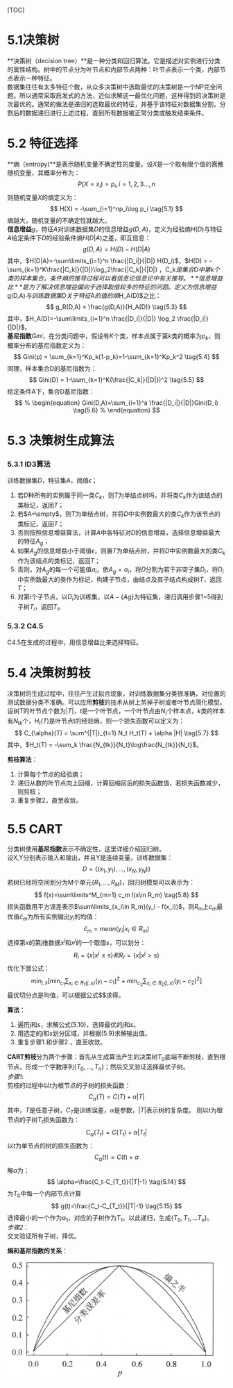 [TOC]
# 5.1决策树
**决策树（decision tree）**是一种分类和回归算法。它是描述对实例进行分类的属性结构。树中的节点分为叶节点和内部节点两种：叶节点表示一个类，内部节点表示一种特征。  
数据集往往有太多特征个数，从众多决策树中选取最优的决策树是一个NP完全问题。所以通常采取启发式的方法，近似求解这一最优化问题，这样得到的决策树是次最优的。通常的做法是递归的选取最优的特征，并基于该特征对数据集分割，分割后的数据递归进行上述过程，直到所有数据被正常分类或触发结束条件。

# 5.2 特征选择
**熵（entropy)**是表示随机变量不确定性的度量。设$X$是一个取有限个值的离散随机变量，其概率分布为：
$$
P(X=x_i) = p_i, i =1,2,3...,n
$$
则随机变量$X$的熵定义为：
$$
H(X) = -\sum_{i=1}^np_i\log p_i \tag{5.1}
$$
熵越大，随机变量的不确定性就越大。  
**信息增益**$g$，特征$A$对训练数据集$D$的信息增益$g(D,A)$，定义为经验熵$H(D)$与特征$A$给定条件下$D$的经验条件熵$H(D|A)$之差，即互信息：
$$
g(D,A)=H(D) - H(D|A)
\tag{5.2}
$$
其中，$H(D|A)=-\sum\limits_{i=1}^n \frac{|D_i|}{|D|} H(D_i)$，$H(D) = -\sum_{k=1}^K\frac{|C_k|}{|D|}\log_2\frac{|C_k|}{|D|} $，$C_k$是集合$D$中第$k$个类的样本集合，条件熵的推导过程可以看信息论信息论中有关推导。  
**信息增益比**是为了解决信息增益偏向于选择取值较多的特征的问题。定义为信息增益$g(D,A)$与训练数据集$D$关于特征$A$的值的熵$H_A(D)$之比：
$$
g_R(D,A) = \frac{g(D,A)}{H_A(D)} \tag{5.3}
$$
其中，$H_A(D)=-\sum\limits_{i=1}^n \frac{|D_i|}{|D|} \log_2 \frac{|D_i|}{|D|}$。  
**基尼指数**$Gini$，在分类问题中，假设有$K$个类，样本点属于第$k$类的概率为$p_k$，则概率分布的基尼指数定义为：
$$
Gini(p) = \sum_{k=1}^Kp_k(1-p_k)=1-\sum_{k=1}^Kp_k^2 \tag{5.4}
$$
同理，样本集合D的基尼指数为：
$$
Gini(D) = 1-\sum_{k=1}^K(\frac{|C_k|}{|D|})^2 \tag{5.5}
$$
给定条件A下，集合D基尼指数：
$$
% \begin{equation}
Gini(D,A)=\sum_{i=1}^a \frac{|D_i|}{|D|}Gini(D_i) \tag{5.6}
% \end{equation}
$$

# 5.3 决策树生成算法
### 5.3.1 ID3算法
训练数据集$D$，特征集$A$，阈值$\epsilon$；  
1. 若$D$种所有的实例属于同一类$C_k$，则$T$为单结点树吗，并将类$C_k$作为该结点的类标记，返回$T$；
2. 若$A=\empty$，则$T$为单结点树，并将$D$中实例数最大的类$C_k$作为该节点的类标记，返回$T$；
3. 否则按照信息增益算法，计算$A$中各特征对$D$的信息增益，选择信息增益最大的特征$A_g$；
4. 如果$A_g$的信息增益小于阈值$\epsilon$，则置$T$为单结点树，并将$D$中实例数最大的类$C_k$作为该结点的类标记，返回$T$；
5. 否则，对$A_g$的每一个可能值$a_i$，依$A_g=a_i$，将$D$分割为若干非空子集$D_i$，将$D_i$中实例数最大的类作为标记，构建子节点，由结点及其子结点构成树$T$，返回$T$；
6. 对第$i$个子节点，以$D_i$为训练集，以$A-\{Ag\}$为特征集，递归调用步骤1~5得到子树$T_i$，返回$T_i$。
### 5.3.2 C4.5
C4.5在生成的过程中，用信息增益比来选择特征。

# 5.4 决策树剪枝
决策树的生成过程中，往往产生过拟合现象，对训练数据集分类很准确，对位置的测试数据分类不准确。可以应用**剪枝**的技术从树上剪掉子树或者叶节点简化模型。  
设树$T$的叶节点个数为$|T|$，$t$是一个叶节点，一个叶节点由$N_t$个样本点，$k$类的样本有$N_{tk}$个，$H_t(T)$是叶节点t的经验熵，则一个损失函数可以定义为：
$$
C_{\alpha}(T) = \sum^{|T|}_{t=1} N_t H_t(T) + \alpha |H| \tag{5.7}
$$
其中，$H_t(T) = -\sum_k \frac{N_{tk}}{N_t}\log\frac{N_{tk}}{N_t}$。  

**剪枝算法**：
1. 计算每个节点的经验熵；
2. 递归从数的叶节点向上回缩，计算回缩前后的损失函数值，若损失函数减少，则剪枝；
3. 重复步骤2，直至收敛。

# 5.5 CART
分类树使用**基尼指数**表示不确定性，这里详细介绍回归树。  
设X,Y分别表示输入和输出，并且Y是连续变量，训练数据集：  
$$
D=\{(x_1, y_1),...,(x_N,y_N)\}
$$
若树已经将空间划分为M个单元$\{R_1,...,R_M\}$，回归树模型可以表示为：  
$$
f(x)=\sum\limits^M_{m=1} c_m I(x\in R_m) \tag{5.8}
$$
损失函数用平方误差表示$\sum\limits_{x_i\in R_m}(y_i - f(x_i))$，则$R_m$上$c_m$最优值$\hat{c}_m$为所有实例输出$y_i$的均值：
$$
\hat{c}_m = mean(y_i|x_i \in R_m) \tag{5.9}
$$
选择第$x$的第$j$维数据$x^j$和$x^j$的一个取值$s$，可以划分：
$$
R_l = \{x|x^j\leq s\} 和 R_r=\{x|x^j > s\}
$$
优化下面公式：
$$
\min _{j, s}\left[\min _{c_{1}} \sum_{x_{i} \in R_{1}(j, s)}\left(y_{i}-c_{1}\right)^{2}+\min _{c_{2}} \sum_{x_{i} \in R_{2}(j, s)}\left(y_{i}-c_{2}\right)^{2}\right] \tag{5.10}
$$
最优切分点是均值，可以根据公式$$求得。

**算法**： 
1. 遍历$j$和$s$，求解公式$(5.10)$，选择最优的$j$和$s$。
2. 用选定的$j$和$s$划分区域，并根据$(5.9)$求解输出值。
3. 重复步骤1.和步骤2.，直至收敛。

**CART剪枝**分为两个步骤：首先从生成算法产生的决策树$T_0$底端不断剪枝，直到根节点，形成一个字数序列$\{T_0,...,T_n\}$；然后交叉验证选择最优子树。  
*步骤1*:  
剪枝的过程中以t为根节点的子树的损失函数：
$$
C_\alpha(T)=C(T) + \alpha|T| \tag{5.11}
$$
其中，$T$是任意子树，$C_T$是训练误差，$\alpha$是参数，$|T|$表示树的复杂度。
则以t为根节点的子树$T_t$损失函数为：
$$
C_\alpha(T_t)=C(T_t)+\alpha|T_t|\tag{5.12}
$$
以$t$为单节点的树的损失函数为：
$$
C_\alpha(t)=C(t)+\alpha\tag{5.13}
$$
解$\alpha$为：
$$
\alpha=\frac{C_t-C_{T_t}}{|T|-1} \tag{5.14}
$$
为$T_0$中每一个内部节点计算
$$
g(t)=\frac{C_t-C_{T_t}}{|T|-1} \tag{5.15}
$$
选择最小的一个作为$\alpha_1$，对应的子树作为$T_1$。以此递归，生成$\{T_0,T_1,...T_n\}$。  
*步骤2*：  
交叉验证所有子树，择优。

**熵和基尼指数的关系**：  
![熵和基尼](./img/5_entropy_gini.png)
